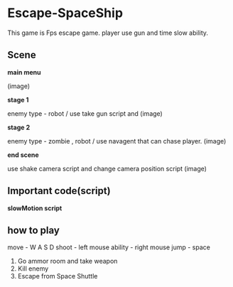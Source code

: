 # Escape-SpaceShip
This game is Fps escape game. player use gun and time slow ability.

## Scene
__main menu__

(image)

__stage 1__

enemy type - robot / use take gun script and 
(image)

__stage 2__

enemy type - zombie , robot / use navagent that can chase player.
(image)

__end scene__

use shake camera script and change camera position script
(image)

## Important code(script)
__slowMotion script__

## how to play

move - W A S D
shoot - left mouse
ability - right mouse
jump - space

1. Go ammor room and take weapon
2. Kill enemy
3. Escape from Space Shuttle

